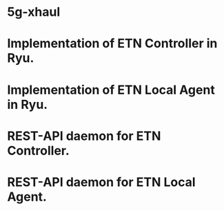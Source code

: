 # 5g-xhaul

# Implementation of ETN Controller in Ryu.
# Implementation of ETN Local Agent in Ryu.
# REST-API daemon for ETN Controller.
# REST-API daemon for ETN Local Agent.
